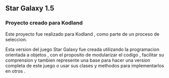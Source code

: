 ## Star Galaxy 1.5

### Proyecto creado para Kodland

Este proyecto fue realizado para Kodland , como parte de un proceso de seleccion.


Esta version del juego Star Galaxy fue creada utilizando la programacion orientada a objetos , con el proposito de modularizar el codigo , facilitar su comprension y 
tambien represente una base para hacer una version completa de este juego o usar sus clases y methodos para implementarlos en otros .
